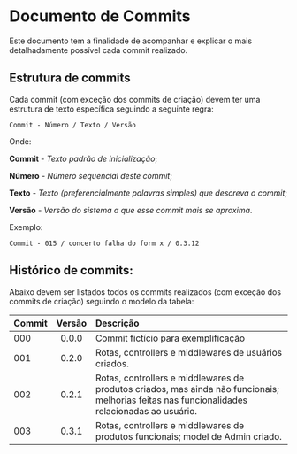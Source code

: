 # Documento de Commits
Este documento tem a finalidade de acompanhar e explicar o mais detalhadamente possível cada commit realizado. 

## Estrutura de commits
Cada commit (com exceção dos commits de criação) devem ter uma estrutura de texto específica seguindo a seguinte regra:

`Commit - Número / Texto / Versão`

Onde:

**Commit** - *Texto padrão de inicialização*;

**Número** - *Número sequencial deste commit*;

**Texto** - *Texto (preferencialmente palavras simples) que descreva o commit*;

**Versão** - *Versão do sistema a que esse commit mais se aproxima*.

Exemplo: 

`Commit - 015 / concerto falha do form x / 0.3.12`

## Histórico de commits:
Abaixo devem ser listados todos os commits realizados (com exceção dos commits de criação) seguindo o modelo da tabela:

| Commit | Versão | Descrição |
|:----------|:----------:|:----------|
| 000 | 0.0.0 | Commit fictício para exemplificação | 
| 001 | 0.2.0 | Rotas, controllers e middlewares de usuários criados. |
| 002 | 0.2.1 | Rotas, controllers e middlewares de produtos criados, mas ainda não funcionais; melhorias feitas nas funcionalidades relacionadas ao usuário. |
| 003 | 0.3.1 | Rotas, controllers e middlewares de produtos funcionais; model de Admin criado. |